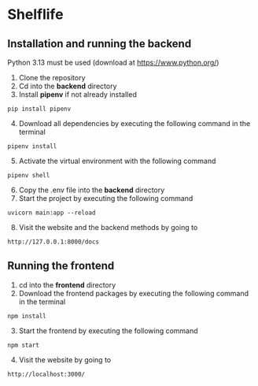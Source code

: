 # Shelflife

## Installation and running the backend

Python 3.13 must be used (download at https://www.python.org/)

1. Clone the repository
2. Cd into the **backend** directory
3. Install **pipenv** if not already installed 
```
pip install pipenv
```
4. Download all dependencies by executing the following command in the terminal
```
pipenv install
```
5. Activate the virtual environment with the following command
```
pipenv shell
```
6. Copy the .env file into the **backend** directory
7. Start the project by executing the following command
```
uvicorn main:app --reload
```
8. Visit the website and the backend methods by going to 
```
http://127.0.0.1:8000/docs
```
## Running the frontend
1. cd into the **frontend** directory
2. Download the frontend packages by executing the following command in the terminal
```
npm install
```
3. Start the frontend by executing the following command
```
npm start
```
4. Visit the website by going to 
```
http://localhost:3000/
```